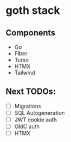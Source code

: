 # goth stack

## Components
- Go
- Fiber
- Turso
- HTMX
- Tailwind

## Next TODOs:
- [ ] Migrations
- [ ] SQL Autogeneration
- [ ] JWT cookie auth
- [ ] OIdC auth
- [ ] HTMX
